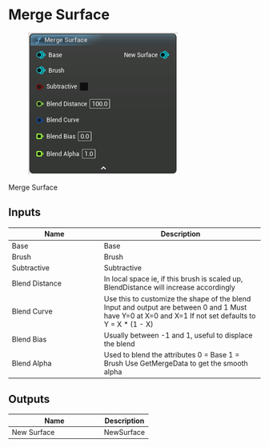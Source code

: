 # Merge Surface

<div align="left" data-full-width="false"><figure><img src="../../../api/Surface/Merge_Surface.png" alt=""><figcaption></figcaption></figure></div>

Merge Surface

## Inputs

<table><thead><tr><th width="170">Name</th><th>Description</th></tr></thead><tbody><tr><td>Base</td><td>Base</td></tr><tr><td>Brush</td><td>Brush</td></tr><tr><td>Subtractive</td><td>Subtractive</td></tr><tr><td>Blend Distance</td><td>In local space ie, if this brush is scaled up, BlendDistance will increase accordingly</td></tr><tr><td>Blend Curve</td><td>Use this to customize the shape of the blend Input and output are between 0 and 1 Must have Y=0 at X=0 and X=1 If not set defaults to Y = X * (1 - X)</td></tr><tr><td>Blend Bias</td><td>Usually between -1 and 1, useful to displace the blend</td></tr><tr><td>Blend Alpha</td><td>Used to blend the attributes 0 = Base 1 = Brush Use GetMergeData to get the smooth alpha</td></tr></tbody></table>

## Outputs

<table><thead><tr><th width="170">Name</th><th>Description</th></tr></thead><tbody><tr><td>New Surface</td><td>NewSurface</td></tr></tbody></table>
